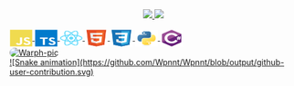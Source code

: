 <div align="center">
  <a href="https://github.com/Wpnnt">
  <img height="180em" src="https://github-readme-stats.vercel.app/api?username=Wpnnt&show_icons=true&theme=dracula&include_all_commits=true&count_private=true"/>
  <img height="180em" src="https://github-readme-stats.vercel.app/api/top-langs/?username=Wpnnt&layout=compact&langs_count=7&theme=dracula"/>
</div>
<div style="display: inline_block"><br>
  <img align="center" alt="Warph-Js" height="30" width="40" src="https://raw.githubusercontent.com/devicons/devicon/master/icons/javascript/javascript-plain.svg">
  <img align="center" alt="Warph-Ts" height="30" width="40" src="https://raw.githubusercontent.com/devicons/devicon/master/icons/typescript/typescript-plain.svg">
  <img align="center" alt="Warph-React" height="30" width="40" src="https://raw.githubusercontent.com/devicons/devicon/master/icons/react/react-original.svg">
  <img align="center" alt="Warph-HTML" height="30" width="40" src="https://raw.githubusercontent.com/devicons/devicon/master/icons/html5/html5-original.svg">
  <img align="center" alt="Warph-CSS" height="30" width="40" src="https://raw.githubusercontent.com/devicons/devicon/master/icons/css3/css3-original.svg">
  <img align="center" alt="Warph-Python" height="30" width="40" src="https://raw.githubusercontent.com/devicons/devicon/master/icons/python/python-original.svg">
  <img align="center" alt="Warph-Csharp" height="30" width="40" src="https://raw.githubusercontent.com/devicons/devicon/master/icons/csharp/csharp-original.svg">
  
  <div>
  <img align="center" alt="Warph-pic" height="300" style="border-radius:100px;" src="https://cdn.discordapp.com/attachments/701214719033475142/930292839349366784/unknown.png">
  </div>
  ![Snake animation](https://github.com/Wpnnt/Wpnnt/blob/output/github-user-contribution.svg)
</div>
